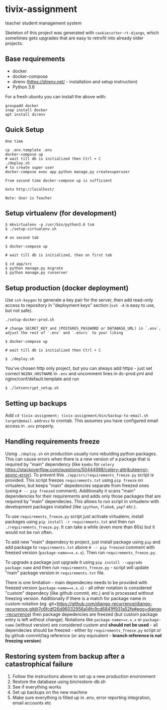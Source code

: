 tivix-assignment
===============================

teacher student management system

Skeleton of this project was generated with `cookiecutter-rt-django`, which sometimes gets upgrades that are easy to retrofit into already older projects.

Base requirements
------------

* docker
* docker-compose
* direnv (https://direnv.net/ - installation and setup instruction)
* Python 3.6

For a fresh ubuntu you can install the above with:
```
groupadd docker
snap install docker
apt install direnv
```

Quick Setup
-----------
```
One time

cp .env.template .env
docker-compose up
# wait till db is initialized then Ctrl + C
./deploy.sh
# to create super user
docker-compose exec app python manage.py createsuperuser

From second time docker-compose up is sufficient

Goto http://localhost/

Note: User is Teacher
```

Setup virtualenv (for development)
----------------------------------

```
$ mkvirtualenv -p /usr/bin/python3.6 tsm
$ ./setup-virtualenv.sh

# on second tab

$ docker-compose up

# wait till db is initialized, then on first tab

$ cd app/src
$ python manage.py migrate
$ python manage.py runserver

```

Setup production (docker deployment)
------------------------------------

Use `ssh-keygen` to generate a key pair for the server, then add read-only access to repository in "deployment keys" section (`ssh -A` is easy to use, but not safe).

```
./setup-docker-prod.sh

# change SECRET_KEY and (POSTGRES_PASSWORD or DATABASE_URL) in `.env`, adjust the rest of `.env` and `.envrc` to your liking

$ docker-compose up

# wait till db is initialized then Ctrl + C

$ ./deploy.sh

```

You've chosen http only project, but you can always add https - just set correct `NGINX_HOSTNAME` in `.env`
and uncomment lines in dc-prod.yml and nginx/conf/default.template and run
```
$ ./letsencrypt_setup.sh
```


Setting up backups
------------------

Add `cd tivix-assignment; tivix-assignment/bin/backup-to-email.sh target@email.address` to crontab. This assumes you have configured email access in `.env` properly.


Handling requirements freeze
----------------------------

Using `./deploy.sh` on production usually runs rebulding python packages.
This can cause errors when there is a new version of a package that is required
by "main" dependency (like `kombu` for `celery` https://stackoverflow.com/questions/50444988/celery-attributeerror-async-error). To prevent this `./app/src/requirements_freeze.py`
script is provided. This script freezes `requirements.txt` using `pip freeze`
on virtualenv, but keeps "main" depedencies separate from freezed ones (using
`# -- pip freezed` comment). Additionally it scans "main" dependencies for their
requirements and adds only those packages that are required by "main" dependecies.
This allows to run script in virtualenv with development packages installed (like
`ipython`, `flake8`, `yapf` etc.).

To use `requirements_freeze.py` script just activate virtualenv, install packages
using `pip install -r requirements.txt` and then run `./requirements_freeze.py`.
It can take a while (even more than 60s) but it would not be run often.

To add new "main" dependecy to project, just install package using `pip` and
add package to `requirements.txt` above `# -- pip freezed` comment with freezed
version (`package-name==x.x.x`). Then run `requirements_freeze.py`.

To upgrade a package just upgrade it using `pip install --upgrade package-name`
and then run `requirements_freeze.py` - script will update "main" package version
in `requirements.txt` file.

There is one limitation - main dependecies needs to be provided with freezed version
(`package-name==x.x.x`) - all other notation is considered "custom" dependecy
(like github commit, etc.) and is processed without freezing version. Additionally
if there is a match for package name in custom notation (eg. git+https://github.com/django-recurrence/django-recurrence.git@7c6fcdf26d96032956a14fc9cd6841ff931a52fe#egg=django-recurrence)
then package depedencies are freezed (but custom package entry is left without change).
Notations like `package-name>=x.x.x` or `package-name` (without version) are considered
custom and **should not be used** - all dependecies should be freezed - either by
`requirements_freeze.py` script or by github commit/tag reference
(or any equivalent - **branch reference is not freezing version**)

Restoring system from backup after a catastrophical failure
-----------------------------------------------------------
1. Follow the instructions above to set up a new production environment
2. Restore the database using bin/restore-db.sh
3. See if everything works
4. Set up backups on the new machine
5. Make sure everything is filled up in .env, error reporting integration, email accounts etc
